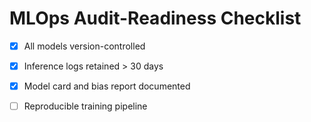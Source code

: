 # MLOps Audit-Readiness Checklist

- [x] All models version-controlled
- [x] Inference logs retained > 30 days
- [x] Model card and bias report documented
- [ ] Reproducible training pipeline

